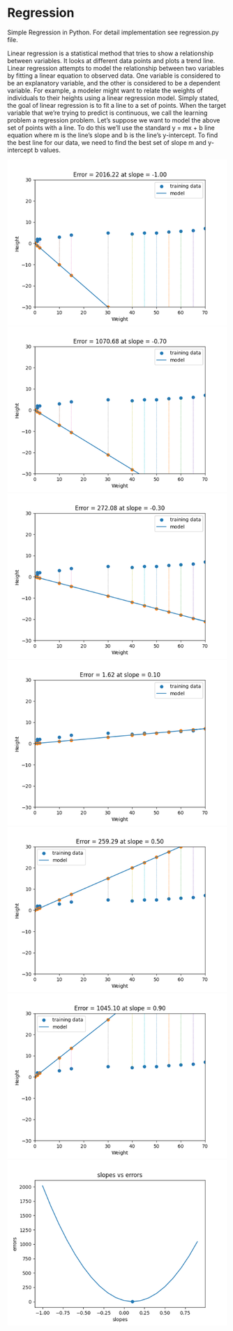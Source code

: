 # Regression
Simple Regression in Python. For detail implementation see regression.py file.

Linear regression is a statistical method that tries to show a relationship between variables. It looks at different data points and plots a trend line. Linear regression attempts to model the relationship between two variables by fitting a linear equation to observed data. One variable is considered to be an explanatory variable, and the other is considered to be a dependent variable. For example, a modeler might want to relate the weights of individuals to their heights using a linear regression model. Simply stated, the goal of linear regression is to fit a line to a set of points. When the target variable that we’re trying to predict is continuous, we call the learning problem a regression problem. Let’s suppose we want to model the above set of points with a line. To do this we’ll use the standard y = mx + b line equation where m is the line’s slope and b is the line’s y-intercept. To find the best line for our data, we need to find the best set of slope m and y-intercept b values.

![plot](./Images/Figure_1.png)
![plot](./Images/Figure_4.png)
![plot](./Images/Figure_8.png)
![plot](./Images/Figure_12.png)
![plot](./Images/Figure_16.png)
![plot](./Images/Figure_20.png)
![plot](./Images/slope.png)

